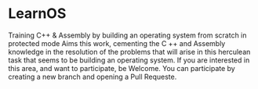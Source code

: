 # LearnOS
Training C++ & Assembly by building an operating system from scratch in protected mode 
    Aims this work, cementing the C ++ and Assembly knowledge in the resolution 
of the problems that will arise in this herculean task that seems to be building 
an operating system. If you are interested in this area, and want to participate, 
be Welcome. 
    You can participate by creating a new branch and opening a Pull Requeste.


